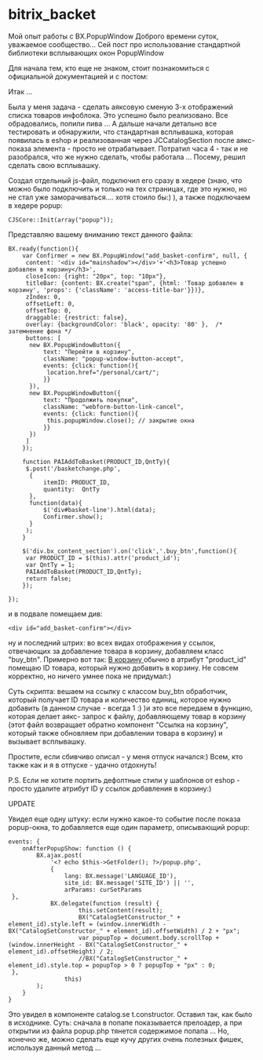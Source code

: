 # bitrix_backet

Мой опыт работы с BX.PopupWindow
Доброго времени суток, уважаемое сообщество...
Сей пост про использование стандартной библиотеки всплывающих окон PopupWindow

Для начала тем, кто еще не знаком, стоит познакомиться с официальной документацией  и с постом:

Итак ...

Была у меня задача - сделать аяксовую сменую 3-х отображений списка товаров инфоблока. Это успешно было реализовано. Все обрадовались, попили пива ... А дальше начали детально все тестировать и обнаружили, что стандартная всплывашка, которая появилась в eshop и реализованная через JCCatalogSection после аякс-показа элемента - просто не отрабатывает.  Потратил часа 4  - так и не разобрался, что же нужно сделать, чтобы работала ... Посему, решил сделать свою всплывашку.


Создал отдельный js-файл, подключил его сразу в хедере (знаю, что можно было подключить  и только на тех страницах, где это нужно, но не стал уже заморачиваться.... хотя стоило бы:) ), а также подключаем в хедере popup:
```
CJSCore::Init(array("popup"));
```
Представляю вашему вниманию текст данного файла:
```
BX.ready(function(){
    var Confirmer = new BX.PopupWindow("add_basket-confirm", null, {
     content: '<div id="mainshadow"></div>'+'<h3>Товар успешно добавлен в корзину</h3>',
     closeIcon: {right: "20px", top: "10px"},
     titleBar: {content: BX.create("span", {html: 'Товар добавлен в корзину', 'props': {'className': 'access-title-bar'}})},
     zIndex: 0,
     offsetLeft: 0,
     offsetTop: 0,
     draggable: {restrict: false},
     overlay: {backgroundColor: 'black', opacity: '80' },  /* затемнение фона */
     buttons: [
      new BX.PopupWindowButton({
          text: "Перейти в корзину",
          className: "popup-window-button-accept",
          events: {click: function(){
           location.href="/personal/cart/";
          }}
      }),
      new BX.PopupWindowButton({
          text: "Продолжить покупки",
          className: "webform-button-link-cancel",
          events: {click: function(){
           this.popupWindow.close(); // закрытие окна
          }}
      })
     ]
    });

    function PAIAddToBasket(PRODUCT_ID,QntTy){
     $.post('/basketchange.php',
      {
          itemID: PRODUCT_ID,
          quantity:  QntTy
      },
      function(data){
          $('div#basket-line').html(data);
          Confirmer.show();
      }
     );
    }

    $('div.bx_content_section').on('click','.buy_btn',function(){
     var PRODUCT_ID = $(this).attr('product_id');
     var QntTy = 1;
     PAIAddToBasket(PRODUCT_ID,QntTy);
     return false;
    });

});
```
и в подвале помещаем див:
```
<div id="add_basket-confirm"></div>
```

ну и последний штрих: во всех видах отображения у ссылок, отвечающих за добавление товара в корзину, добавляем класс "buy_btn". Примерно вот так:
<a class="buy_btn" href="#" product_id="<?=$arItem['ID']?>" > В корзину </a>
обычно в атрибут "product_id" помещаю ID товара, который нужно добавить в корзину. Не совсем корректно, но ничего умнее пока не придумал:)

Суть скрипта: вешаем на ссылку с классом buy_btn обработчик, который получает ID товара и количество единиц, которое нужно добавить (в данном случае - всегда 1 :)  )и это все передаем в функцию, которая делает аякс- запрос к файлу, добавляющему товар в корзину (этот файл возвращает обратно компонент "Ссылка на корзину", который также обновляем при добавлении товара в корзину) и вызывает всплывашку.


Простите, если сбивчиво описал - у меня отпуск начался:) Всем, кто также как и я в отпуске - удачно отдохнуть!

P.S. Если не хотите портить дефолтные стили у шаблонов от eshop - просто удалите атрибут ID у ссылок  добавления в корзину:)

UPDATE

Увидел еще одну штуку:  если нужно какое-то событие после показа popup-окна, то добавляется еще один параметр, описывающий popup:

```
events: {
    onAfterPopupShow: function () {
        BX.ajax.post(
            '<? echo $this->GetFolder(); ?>/popup.php',
            {
                lang: BX.message('LANGUAGE_ID'),
                site_id: BX.message('SITE_ID') || '',
                arParams: curSetParams
 },
            BX.delegate(function (result) {
                    this.setContent(result);
                    BX("CatalogSetConstructor_" + element_id).style.left = (window.innerWidth - BX("CatalogSetConstructor_" + element_id).offsetWidth) / 2 + "px";
                    var popupTop = document.body.scrollTop + (window.innerHeight - BX("CatalogSetConstructor_" + element_id).offsetHeight) / 2;
                    //BX("CatalogSetConstructor_" + element_id).style.top = popupTop > 0 ? popupTop + "px" : 0;
 },
                this)
        );
    }
} 
```
Это увидел в компоненте catalog.se t.constructor. Оставил так, как было в исходнике. Суть: сначала в попапе показывается прелоадер, а при открытии из файла popup.php тянется содержимое попапа ...  Но, конечно же, можно сделать еще кучу других очень полезных фишек, используя данный метод ...
